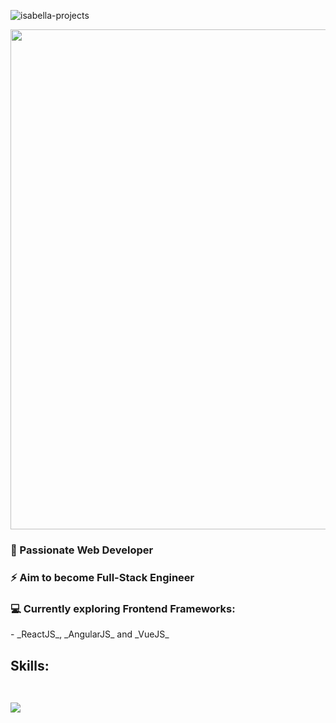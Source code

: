 <p align="left"> <img src="https://komarev.com/ghpvc/?username=isabella-projects&label=Profile%20views&color=brightgreen&style=flat&abbreviated=true" alt="isabella-projects" /> </p>

<div align="left">
    <img src="https://i.imgur.com/YlGrpaq.png" width="800px" height="auto"><br>
    <h3>🌱 Passionate Web Developer</h3>
    <h3>⚡ Aim to become Full-Stack Engineer</h3>
    <h3>💻 Currently exploring Frontend Frameworks:</h3>
        - _ReactJS_, _AngularJS_ and _VueJS_
    <h2>Skills:<br><br>
      <p>
        <a href="https://github.com/isabella-projects">
          <img src="https://skillicons.dev/icons?i=html,css,sass,js,jquery,nodejs,react,angular,vue,php,nodejs,ts,vite,webpack,jest,mysql,wordpress,xd&perline=6"/>
        </a>
      </p>
    </h2>
</div>


